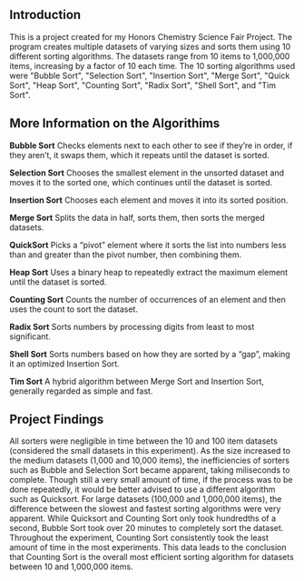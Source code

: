 ## Introduction

This is a project created for my Honors Chemistry Science Fair Project. The program creates multiple datasets of varying sizes and sorts them using 10 different sorting algorithms. The datasets range from 10 items to 1,000,000 items, increasing by a factor of 10 each time. The 10 sorting algorithms used were "Bubble Sort", "Selection Sort", "Insertion Sort", "Merge Sort", "Quick Sort", "Heap Sort", "Counting Sort", "Radix Sort", "Shell Sort", and "Tim Sort".

## More Information on the Algorithims
**Bubble Sort**
Checks elements next to each other to see if they’re in order, if they aren’t, it swaps them, which it repeats until the dataset is sorted.

**Selection Sort**
Chooses the smallest element in the unsorted dataset and moves it to the sorted one, which continues until the dataset is sorted.

**Insertion Sort**
Chooses each element and moves it into its sorted position.

**Merge Sort**
Splits the data in half, sorts them, then sorts the merged datasets.

**QuickSort**
Picks a “pivot” element where it sorts the list into numbers less than and greater than the pivot number, then combining them.

**Heap Sort**
Uses a binary heap to repeatedly extract the maximum element until the dataset is sorted.


**Counting Sort**
Counts the number of occurrences of an element and then uses the count to sort the dataset. 

**Radix Sort**
Sorts numbers by processing digits from least to most significant.

**Shell Sort**
Sorts numbers based on how they are sorted by a “gap”, making it an optimized Insertion Sort.

**Tim Sort**
A hybrid algorithm between Merge Sort and Insertion Sort, generally regarded as simple and fast.

## Project Findings
All sorters were negligible in time between the 10 and 100 item datasets (considered the small datasets in this experiment). As the size increased to the medium datasets (1,000 and 10,000 items), the inefficiencies of sorters such as Bubble and Selection Sort became apparent, taking miliseconds to complete. Though still a very small amount of time, if the process was to be done repeatedly, it would be better advised to use a different algorithm such as Quicksort. For large datasets (100,000 and 1,000,000 items), the difference between the slowest and fastest sorting algorithms were very apparent. While Quicksort and Counting Sort only took hundredths of a second, Bubble Sort took over 20 minutes to completely sort the dataset. Throughout the experiment, Counting Sort consistently took the least amount of time in the most experiments. This data leads to the conclusion that Counting Sort is the overall most efficient sorting algorithm for datasets between 10 and 1,000,000 items.
